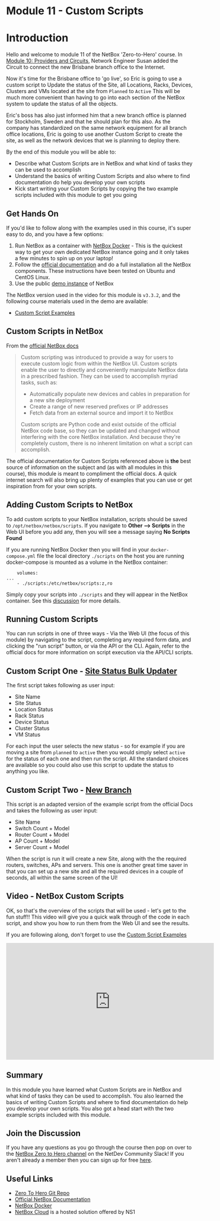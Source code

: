 # Module 11 - Custom Scripts

# Introduction

Hello and welcome to module 11 of the NetBox 'Zero-to-Hero' course. In [Module 10: Providers and Circuits](../10-providers-and-circuits/10-providers-and-circuits.md), Network Engineer Susan added the Circuit to connect the new Brisbane branch office to the Internet. 

Now it's time for the Brisbane office to 'go live', so Eric is going to use a custom script to Update the status of the Site, all Locations, Racks, Devices, Clusters and VMs located at the site from `Planned` to `Active` This will be much more convenient than having to go into each section of the NetBox system to update the status of all the objects. 

Eric's boss has also just informed him that a new branch office is planned for Stockholm, Sweden and that he should plan for this also. As the company has standardized on the same network equipment for all branch office locations, Eric is going to use another Custom Script to create the site, as well as the network devices that we is planning to deploy there. 

By the end of this module you will be able to:
- Describe what Custom Scripts are in NetBox and what kind of tasks they can be used to accomplish
- Understand the basics of writing Custom Scripts and also where to find documentation do help you develop your own scripts
- Kick start writing your Custom Scripts by copying the two example scripts included with this module to get you going

## Get Hands On
If you'd like to follow along with the examples used in this course, it's super easy to do, and you have a few options: 
1.  Run NetBox as a container with [NetBox Docker](https://github.com/netbox-community/netbox-docker) - This is the quickest way to get your own dedicated NetBox instance going and it only takes a few minutes to spin up on your laptop!
2.  Follow the [official documentation](https://docs.netbox.dev/en/stable/installation/) and do a full installation all the NetBox components. These instructions have been tested on Ubuntu and CentOS Linux.
3.  Use the public [demo instance](https://demo.netbox.dev/) of NetBox

The NetBox version used in the video for this module is `v3.3.2`, and the following course materials used in the demo are available: 
- [Custom Script Examples](https://github.com/netbox-community/netbox-zero-to-hero/tree/main/custom_scripts) 

## Custom Scripts in NetBox
From the [official NetBox docs](https://docs.netbox.dev/en/stable/customization/custom-scripts/)
>Custom scripting was introduced to provide a way for users to execute custom logic from within the NetBox UI. Custom scripts enable the user to directly and conveniently manipulate NetBox data in a prescribed fashion. They can be used to accomplish myriad tasks, such as:
>
>- Automatically populate new devices and cables in preparation for a new site deployment
>- Create a range of new reserved prefixes or IP addresses
>- Fetch data from an external source and import it to NetBox
>
>Custom scripts are Python code and exist outside of the official NetBox code base, so they can be updated and changed without interfering with the core NetBox installation. And because they're completely custom, there is no inherent limitation on what a script can accomplish.

The official documentation for Custom Scripts referenced above is **the** best source of information on the subject and (as with all modules in this course), this module is meant to compliment the official docs. A quick internet search will also bring up plenty of examples that you can use or get inspiration from for your own scripts. 

## Adding Custom Scripts to NetBox
To add custom scripts to your NetBox installation, scripts should be saved to `/opt/netbox/netbox/scripts`. If you navigate to **Other --> Scripts** in the Web UI before you add any, then you will see a message saying **No Scripts Found**

If you are running NetBox Docker then you will find in your `docker-compose.yml` file the local directory `./scripts` on the host you are running docker-compose is mounted as a volume in the NetBox container: 

```
    volumes:
...
    - ./scripts:/etc/netbox/scripts:z,ro
```
Simply copy your scripts into `./scripts` and they will appear in the NetBox container. See this [discussion](https://github.com/netbox-community/netbox/discussions/6085) for more details. 

## Running Custom Scripts
You can run scripts in one of three ways - Via the Web UI (the focus of this module) by navigating to the script, completing any required form data, and clicking the "run script" button, or via the API or the CLI. Again, refer to the official docs for more information on script execution via the API/CLI scripts. 

## Custom Script One - [Site Status Bulk Updater](https://github.com/netbox-community/netbox-zero-to-hero/tree/main/custom_scripts/SiteStatusBulkUpdater.py)
The first script takes following as user input: 

- Site Name
- Site Status
- Location Status 
- Rack Status
- Device Status
- Cluster Status
- VM Status 

For each input the user selects the new status - so for example if you are moving a site from `planned` to `active` then you would simply select `active` for the status of each one and then run the script. All the standard choices are available so you could also use this script to update the status to anything you like.

## Custom Script Two - [New Branch](https://github.com/netbox-community/netbox-zero-to-hero/tree/main/custom_scripts/NewBranchScript.py)
This script is an adapted version of the example script from the official Docs and takes the following as user input: 

- Site Name
- Switch Count + Model
- Router Count + Model
- AP Count + Model
- Server Count + Model

When the script is run it will create a new Site, along with the the required routers, switches, APs and servers. This one is another great time saver in that you can set up a new site and all the required devices in a couple of seconds, all within the same screen of the UI!

## Video - NetBox Custom Scripts
OK, so that's the overview of the scripts that will be used - let's get to the fun stuff!! This video will give you a quick walk through of the code in each script, and show you how to run them from the Web UI and see the results. 

If you are following along, don't forget to use the [Custom Script Examples](https://github.com/netbox-community/netbox-zero-to-hero/tree/main/custom_scripts) 

<iframe width="560" height="315" src="https://www.youtube.com/embed/?????" title="YouTube video player" frameborder="0" allow="accelerometer; autoplay; clipboard-write; encrypted-media; gyroscope; picture-in-picture" allowfullscreen></iframe>

## Summary
In this module you have learned what Custom Scripts are in NetBox and what kind of tasks they can be used to accomplish. You also learned the basics of writing Custom Scripts and where to find documentation do help you develop your own scripts. You also got a head start with the two example scripts included with this module.

## Join the Discussion
If you have any questions as you go through the course then pop on over to the [NetBox Zero to Hero channel](https://netdev-community.slack.com/archives/C0453L6565C) on the NetDev Community Slack! If you aren't already a member then you can sign up for free [here](https://netdev.chat/).

## Useful Links
- [Zero To Hero Git Repo](https://github.com/netbox-community/netbox-zero-to-hero)
- [Official NetBox Documentation](https://docs.netbox.dev/en/stable/)
- [NetBox Docker](https://github.com/netbox-community/netbox-docker)
- [NetBox Cloud](https://www.getnetbox.io/) is a hosted solution offered by NS1